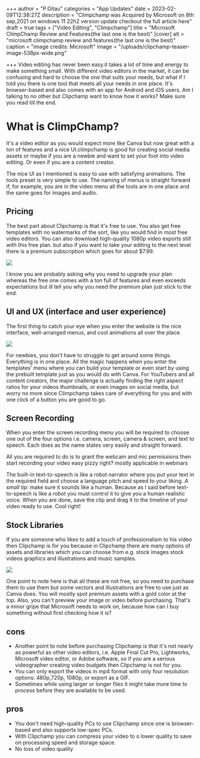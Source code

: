 +++
author = "P.Gitau"
categories = "App Updates"
date = 2023-02-09T12:38:27Z
description = "Climpchamp was Acquired by Microsoft on 8th sep,2021 on windows 11 22h2 version update checkout the full article here"
draft = true
tags = ["Video Editing", "Climpchamp"]
title = "Microsoft ClimpChamp Review and Features(the last one is the best)"
[cover]
alt = "microsoft climpchamp review and features(the last one is the best)"
caption = "image credits: Microsoft"
image = "/uploads/clipchamp-teaser-image-538px-wide.png"

+++
Video editing has never been easy.it takes a lot of time and energy to make something small. With different video editors in the market, it can be confusing and hard to choose the one that suits your needs, but what if I told you there is one tool that meets all your needs in one place. It's browser-based and also comes with an app for Android and iOS users. Am I talking to no other but Clipchamp want to know how it works? Make sure you read till the end.

# What is ClimpChamp?

It's a video editor as you would expect more like Canva but now great with a ton of features and a nice UI.climpchamp is good for creating social media assets or maybe if you are a newbie and want to set your foot into video editing. Or even if you are a content creator.

The nice UI as I mentioned is easy to use with satisfying animations. The tools preset is very simple to use. The naming of menus is straight forward if, for example, you are in the video menu all the tools are in one place and the same goes for images and audio.

## Pricing

The best part about Clipchamp is that it's free to use. You also get free templates with no watermarks of the sort, like you would find in most free video editors. You can also download high-quality 1080p video exports still with this free plan. but also if you want to take your editing to the next level there is a premium subscription which goes for about $7.99.

![](/uploads/clipchamp_897_pricing-screenshot_1626182588_cx62j.webp)

I know you are probably asking why you need to upgrade your plan whereas the free one comes with a ton full of features and even exceeds expectations but ill tell you why you need the premium plan just stick to the end.

## UI and UX (interface and user experience)

The first thing to catch your eye when you enter the website is the nice interface, well-arranged menus, and cool animations all over the place.

![](/uploads/nh6e6qknvkbjv9i6mnyyxs-970-80-png.webp)

For newbies, you don't have to struggle to get around some things. Everything is in one place. All the magic happens when you enter the templates' menu where you can build your template or even start by using the prebuilt template just as you would do with Canva. For YouTubers and all content creators, the major challenge is actually finding the right aspect ratios for your videos thumbnails, or even images on social media, but worry no more since Climpchamp takes care of everything for you and with one click of a button you are good to go.

## Screen Recording

When you enter the screen recording menu you will be required to choose one out of the four options i.e. camera, screen, camera & screen, and text to speech. Each does as the name states very easily and straight forward.

All you are required to do is to grant the webcam and mic permissions then start recording your video easy pizzy right? mostly applicable in webinars

The built-in text-to-speech is like a robot narrator where you put your text in the required field and choose a language pitch and speed to your liking. _A small tip:_ make sure it sounds like a human. Because as I said before text-to-speech is like a robot you must control it to give you a human realistic voice. When you are done, save the clip and drag it to the timeline of your video ready to use. Cool right!

## Stock Libraries

If you are someone who likes to add a touch of professionalism to his video then Clipchamp is for you because in Clipchamp there are many options of assets and libraries which you can choose from e.g. stock images stock videos graphics and illustrations and music samples. 

![](/uploads/0-clipchamp-audio-stock-library.webp)

One point to note here is that all these are not free, so you need to purchase them to use them but some vectors and illustrations are free to use just as Canva does. You will mostly spot premium assets with a gold color at the top. Also, you can't preview your image or video before purchasing. That's a minor gripe that Microsoft needs to work on, because how can I buy something without first checking how it is?

## cons

* Another point to note before purchasing Clipchamp is that it's not nearly as powerful as other video editors, i.e. Apple Final Cut Pro, Lightworks, Microsoft video editor, or Adobe software, so if you are a serious videographer creating video budgets then Clipchamp is not for you.
* You can only export the videos in mp4 format with only four resolution options: 480p,720p, 1080p, or export as a GIF.
* Sometimes while using larger or longer files it might take more time to process before they are available to be used.

## pros

* You don't need high-quality PCs to use Clipchamp since one is browser-based and also supports low-spec PCs.
* With Clipchamp you can compress your video to o lower quality to save on processing speed and storage space. 
* No loss of video quality